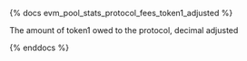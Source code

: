 {% docs evm_pool_stats_protocol_fees_token1_adjusted %}

The amount of token1 owed to the protocol, decimal adjusted

{% enddocs %}
